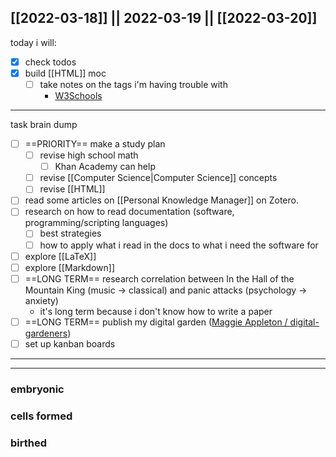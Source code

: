 [[2022-03-18]] || 2022-03-19 || [[2022-03-20]]
---
today i will:
- [x] check todos
- [x] build [[HTML]] moc
	- [ ] take notes on the tags i'm having trouble with
		- [W3Schools](https://www.w3schools.com/)
---
task brain dump
- [ ] ==PRIORITY== make a study plan
	- [ ] revise high school math
		- [ ] Khan Academy can help
	- [ ] revise [[Computer Science|Computer Science]] concepts
	- [ ] revise [[HTML]]
- [ ] read some articles on [[Personal Knowledge Manager]] on Zotero.
- [ ] research on how to read documentation (software, programming/scripting languages)
	- [ ] best strategies
	- [ ] how to apply what i read in the docs to what i need the software for
- [ ] explore [[LaTeX]]
- [ ] explore [[Markdown]]
- [ ] ==LONG TERM== research correlation between In the Hall of the Mountain King (music -> classical) and panic attacks (psychology -> anxiety)
	- it's long term because i don't know how to write a paper
- [ ] ==LONG TERM== publish my digital garden ([Maggie Appleton / digital-gardeners](https://github.com/MaggieAppleton/digital-gardeners))
- [ ] set up kanban boards

---

---

### embryonic

### cells formed

### birthed